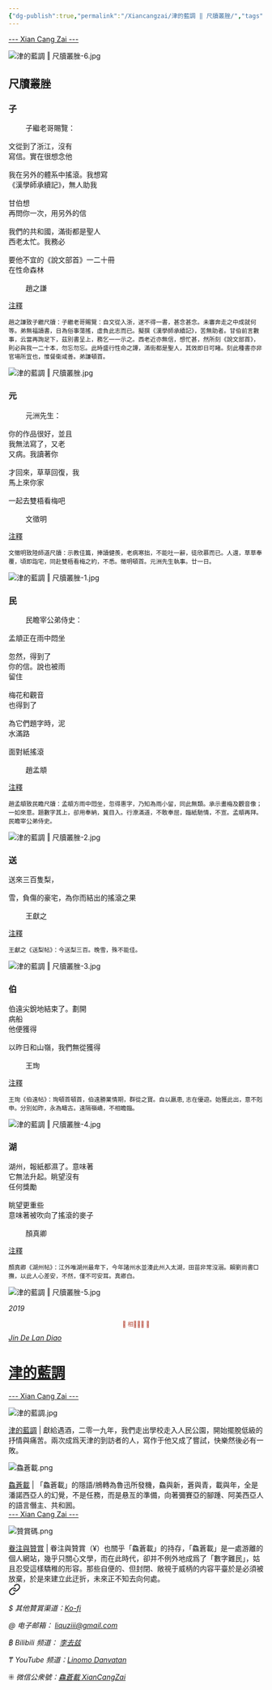 ```yaml
---
{"dg-publish":true,"permalink":"/Xiancangzai/津的藍調 ‖ 尺牘叢脞/","tags":["津的藍調","李去兹"],"created":"2024-01-29T12:31:57.622+08:00"}
---
```



<div class="splitline"><a href="https://www.xiancangzai.com/">--- Xian Cang Zai ---</a></div>

![津的藍調 ‖ 尺牘叢脞-6.jpg](/img/user/%E9%99%84%E4%BB%B6/attachment/%E6%B4%A5%E7%9A%84%E8%97%8D%E8%AA%BF%20%E2%80%96%20%E5%B0%BA%E7%89%98%E5%8F%A2%E8%84%9E-6.jpg)

## 尺牘叢脞

### 子

<pre>
	子繼老哥賜覽：

文從到了浙江，沒有
寫信。實在很想念他

我在另外的體系中搖滾。我想寫
《漢學師承續記》，無人助我

甘伯想
再問你一次，用另外的信

我們的共和國，滿街都是聖人
西老太忙。我務必

要他不宜的《說文部首》一二十冊
在性命森林

	趙之謙
</pre>

<div class="spacer"></div>

<div class="note"><ins>注釋</ins></div>

<small>趙之謙致子繼尺牘：子繼老哥賜覽：自文從入浙，遂不得一書，甚念甚念。未審奔走之中成就何等。弟無福讀書，日為俗事蕩搖，虛負此志而已。擬撰《漢學師承續記》，苦無助者。甘伯前言數事，云當再詢足下，茲別書呈上，務乞一一示之。西老近亦無信，想忙甚，然所刻《說文部首》，則必與我一二十本，勿忘勿忘。此時盛行性命之譚，滿街都是聖人，其效即日可睹。刻此種書亦非官場所宜也，惟餐衛咸善。弟謙頓首。</small>

![津的藍調 ‖ 尺牘叢脞.jpg](/img/user/%E9%99%84%E4%BB%B6/attachment/%E6%B4%A5%E7%9A%84%E8%97%8D%E8%AA%BF%20%E2%80%96%20%E5%B0%BA%E7%89%98%E5%8F%A2%E8%84%9E.jpg)

### 元

<pre>
	元洲先生：

你的作品很好，並且
我無法寫了，又老
又病。我讀著你

才回來，草草回復，我
馬上來你家

一起去雙梧看梅吧

	文徵明
</pre>

<div class="spacer"></div>

<div class="note"><ins>注釋</ins></div>

<small>文徵明致陸師道尺牘：示教佳篇，捧讀健羨，老病寒拙，不能吐一辭，徒欣慕而已。人還，草草奉覆，頃即詣宅，同赴雙梧看梅之約，不悉。徵明頓首。元洲先生執事。廿一日。</small>

![津的藍調 ‖ 尺牘叢脞-1.jpg](/img/user/%E9%99%84%E4%BB%B6/attachment/%E6%B4%A5%E7%9A%84%E8%97%8D%E8%AA%BF%20%E2%80%96%20%E5%B0%BA%E7%89%98%E5%8F%A2%E8%84%9E-1.jpg)

### 民

<pre>
	民瞻宰公弟侍史：

孟頫正在雨中悶坐

忽然，得到了
你的信。說也被雨
留住

梅花和觀音
也得到了

為它們題字時，泥
水滿路

面對紙搖滾

	趙孟頫
</pre>

<div class="spacer"></div>

<div class="note"><ins>注釋</ins></div>

<small>趙孟頫致民瞻尺牘：孟頫方雨中悶坐，忽得惠字，乃知為雨小留，同此無類。承示畫梅及觀音像；一如來意。題數字其上，卻用奉納，冀目入。行潦滿道，不敢奉屈，臨紙馳情，不宣。孟頫再拜。民瞻宰公弟侍史。</small>

![津的藍調 ‖ 尺牘叢脞-2.jpg](/img/user/%E9%99%84%E4%BB%B6/attachment/%E6%B4%A5%E7%9A%84%E8%97%8D%E8%AA%BF%20%E2%80%96%20%E5%B0%BA%E7%89%98%E5%8F%A2%E8%84%9E-2.jpg)

### 送

<pre>
送來三百隻梨，

雪，負傷的豪宅，為你而結出的搖滾之果

	王獻之
</pre>

<div class="spacer"></div>

<div class="note"><ins>注釋</ins></div>

<small>王獻之《送梨帖》：今送梨三百。晚雪，殊不能佳。</small>

![津的藍調 ‖ 尺牘叢脞-3.jpg](/img/user/%E9%99%84%E4%BB%B6/attachment/%E6%B4%A5%E7%9A%84%E8%97%8D%E8%AA%BF%20%E2%80%96%20%E5%B0%BA%E7%89%98%E5%8F%A2%E8%84%9E-3.jpg)

### 伯

<pre>
伯遠尖銳地結束了。劃開
病船
他便獲得

以昨日和山嶺，我們無從獲得

	王珣
</pre>

<div class="spacer"></div>

<div class="note"><ins>注釋</ins></div>

<small>王珣《伯遠帖》：珣頓首頓首，伯遠勝業情期，群從之寶。自以羸患, 志在優遊。始獲此出，意不剋申。分別如昨，永為疇古。遠隔嶺嶠，不相瞻臨。</small>

![津的藍調 ‖ 尺牘叢脞-4.jpg](/img/user/%E9%99%84%E4%BB%B6/attachment/%E6%B4%A5%E7%9A%84%E8%97%8D%E8%AA%BF%20%E2%80%96%20%E5%B0%BA%E7%89%98%E5%8F%A2%E8%84%9E-4.jpg)

### 湖

<pre>
湖州，報紙都濕了。意味著
它無法升起。眺望沒有
任何獎勵

眺望更重些
意味著被吹向了搖滾的麥子

	顏真卿
</pre>

<div class="spacer"></div>

<div class="note"><ins>注釋</ins></div>

<small>顏真卿《湖州帖》：江外唯湖州最卑下，今年諸州水並湊此州入太湖，田苗非常沒溺。賴劉尚書□撫，以此人心差安，不然，僅不可安耳。真卿白。</small>

![津的藍調 ‖ 尺牘叢脞-5.jpg](/img/user/%E9%99%84%E4%BB%B6/attachment/%E6%B4%A5%E7%9A%84%E8%97%8D%E8%AA%BF%20%E2%80%96%20%E5%B0%BA%E7%89%98%E5%8F%A2%E8%84%9E-5.jpg)

<cite>2019</cite>

<div class="spacer"></div>

<p style="text-align:center;color:#B54434;font-size:0.8em;">▮ 相𨳹󾗖􁴆 ▮</p>

<div class="header-container">
    <div class="triangle"></div>
    <div class="collect-media" style="background-image: url('https://www.xiancangzai.com/img/user/%E9%99%84%E4%BB%B6/attachment/%E6%B4%A5%E7%9A%84%E8%97%8D%E8%AA%BF.jpg');">
        <a href="https://www.xiancangzai.com/Xiancangzai/%E6%B4%A5%E7%9A%84%E8%97%8D%E8%AA%BF/" class="ncard-link"></a>
        <div class="collect-text">
            <a href="https://www.xiancangzai.com/Xiancangzai/%E6%B4%A5%E7%9A%84%E8%97%8D%E8%AA%BF/">
                <cite>Jin De Lan Diao</cite>
                <h1>津的藍調</h1>
            </a>
        </div>
    </div>
</div>


<div class="splitline"><a href="https://www.xiancangzai.com/">--- Xian Cang Zai ---</a></div>

![津的藍調.jpg](/img/user/%E9%99%84%E4%BB%B6/attachment/%E6%B4%A5%E7%9A%84%E8%97%8D%E8%AA%BF.jpg)

<div class="note"><ins>津的藍調</ins> | 獻給遇酒，二零一九年，我們走出學校走入人民公園，開始擺脫低級的抒情與痛苦。兩次成爲天津的到訪者的人，寫作于他又成了嘗試，快樂然後必有一敗。</div>

![鱻蒼載.png](/img/user/%E9%99%84%E4%BB%B6/%E9%99%84%E4%BB%B62024/%E9%B1%BB%E8%92%BC%E8%BC%89.png)

<div class="note"><ins>鱻蒼載</ins> | 「鱻蒼載」的隱語/鴘轉為魯迅所發機，鱻與新，蒼與青，載與年，全是潘諾西亞人的幻覺，不是任務，而是悬亙的準備，向著彌賽亞的腳踵、阿美西亞人的語言僭主、共和囻。</div>

<div class="splitline"><a href="https://www.xiancangzai.com/">--- Xian Cang Zai ---</a></div>

![贊賞碼.png](/img/user/%E9%99%84%E4%BB%B6/%E9%99%84%E4%BB%B62024/%E8%B4%8A%E8%B3%9E%E7%A2%BC.png)

<div class="note"><ins>眷注與贊賞</ins> | 眷注與贊賞（¥）也關乎「鱻蒼載」的持存，「鱻蒼載」是一處游離的個人網站，幾乎只關心文學，而在此時代，卻并不例外地成爲了「數字難民」，姑且忍受這樣驕稚的形容。那些自便的、但封閉、敞視于威柄的内容平臺於是必須被放棄，於是來建立此迂折，未來正不知去向何處。</div>


<div class="transclusion internal-embed is-loaded"><a class="markdown-embed-link" href="/Xiancangzai/LinkTree/" aria-label="Open link"><svg xmlns="http://www.w3.org/2000/svg" width="24" height="24" viewBox="0 0 24 24" fill="none" stroke="currentColor" stroke-width="2" stroke-linecap="round" stroke-linejoin="round" class="svg-icon lucide-link"><path d="M10 13a5 5 0 0 0 7.54.54l3-3a5 5 0 0 0-7.07-7.07l-1.72 1.71"></path><path d="M14 11a5 5 0 0 0-7.54-.54l-3 3a5 5 0 0 0 7.07 7.07l1.71-1.71"></path></svg></a><div class="markdown-embed">





<cite>$ 其他贊賞渠道：[Ko-fi](https://ko-fi.com/xiancangzai)</cite>

<cite>@ 电子邮箱： liquziii@gmail.com </cite>

<cite>฿ Bilibili 频道： [李去兹](https://space.bilibili.com/1676863200)</cite>

<cite>₸ YouTube 频道：[Linomo Danvatan](http://www.youtube.com/@LinomoDanvatan) </cite>

<cite>⁜ 微信公衆號：[鱻蒼載 XianCangZai](https://mp.weixin.qq.com/s/yneTMt9zIapGXF9yfuvOkg)</cite>


</div></div>

